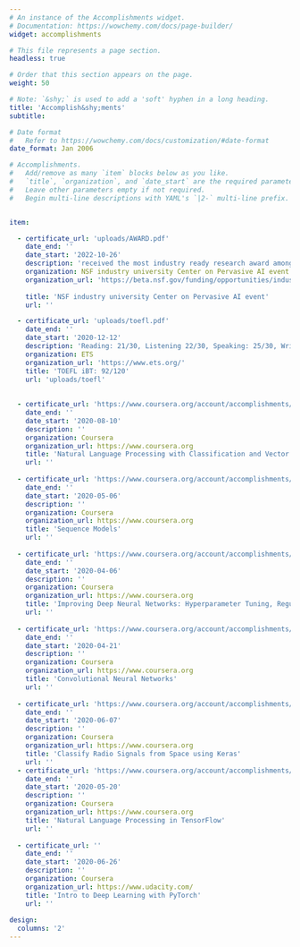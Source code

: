 ```yaml
---
# An instance of the Accomplishments widget.
# Documentation: https://wowchemy.com/docs/page-builder/
widget: accomplishments

# This file represents a page section.
headless: true

# Order that this section appears on the page.
weight: 50

# Note: `&shy;` is used to add a 'soft' hyphen in a long heading.
title: 'Accomplish&shy;ments'
subtitle:

# Date format
#   Refer to https://wowchemy.com/docs/customization/#date-format
date_format: Jan 2006

# Accomplishments.
#   Add/remove as many `item` blocks below as you like.
#   `title`, `organization`, and `date_start` are the required parameters.
#   Leave other parameters empty if not required.
#   Begin multi-line descriptions with YAML's `|2-` multi-line prefix.


item:

  - certificate_url: 'uploads/AWARD.pdf'
    date_end: ''
    date_start: '2022-10-26'
    description: 'received the most industry ready research award among a lot of great projects presented by CU Boulder university, Oregon State university     and Oakland University'
    organization: NSF industry university Center on Pervasive AI event
    organization_url: 'https://beta.nsf.gov/funding/opportunities/industry-university-cooperative-research-centers-0'
    
    title: 'NSF industry university Center on Pervasive AI event'
    url: ''

  - certificate_url: 'uploads/toefl.pdf'
    date_end: ''
    date_start: '2020-12-12'
    description: 'Reading: 21/30, Listening 22/30, Speaking: 25/30, Writing: 24/30'
    organization: ETS
    organization_url: 'https://www.ets.org/'
    title: 'TOEFL iBT: 92/120'
    url: 'uploads/toefl'
    
  
  - certificate_url: 'https://www.coursera.org/account/accomplishments/verify/56BRB2YJNZWU'
    date_end: ''
    date_start: '2020-08-10'
    description: ''
    organization: Coursera
    organization_url: https://www.coursera.org
    title: 'Natural Language Processing with Classification and Vector Spaces'
    url: ''
    
  - certificate_url: 'https://www.coursera.org/account/accomplishments/verify/7WUXGWWJB7XN'
    date_end: ''
    date_start: '2020-05-06'
    description: ''
    organization: Coursera
    organization_url: https://www.coursera.org
    title: 'Sequence Models'
    url: ''
    
  - certificate_url: 'https://www.coursera.org/account/accomplishments/verify/98ZRR42KBBN6'
    date_end: ''
    date_start: '2020-04-06'
    description: ''
    organization: Coursera
    organization_url: https://www.coursera.org
    title: 'Improving Deep Neural Networks: Hyperparameter Tuning, Regularization and Optimization'
    url: ''
    
  - certificate_url: 'https://www.coursera.org/account/accomplishments/verify/7A3ZM9UMWEEQ'
    date_end: ''
    date_start: '2020-04-21'
    description: ''
    organization: Coursera
    organization_url: https://www.coursera.org
    title: 'Convolutional Neural Networks'
    url: ''
    
  - certificate_url: 'https://www.coursera.org/account/accomplishments/verify/8M5K697CPPCM'
    date_end: ''
    date_start: '2020-06-07'
    description: ''
    organization: Coursera
    organization_url: https://www.coursera.org
    title: 'Classify Radio Signals from Space using Keras'
    url: ''
  - certificate_url: 'https://www.coursera.org/account/accomplishments/verify/J79R54DY2L79'
    date_end: ''
    date_start: '2020-05-20'
    description: ''
    organization: Coursera
    organization_url: https://www.coursera.org
    title: 'Natural Language Processing in TensorFlow'
    url: ''
  
  - certificate_url: ''
    date_end: ''
    date_start: '2020-06-26'
    description: ''
    organization: Coursera
    organization_url: https://www.udacity.com/
    title: 'Intro to Deep Learning with PyTorch'
    url: ''
  
design:
  columns: '2'
---
```


